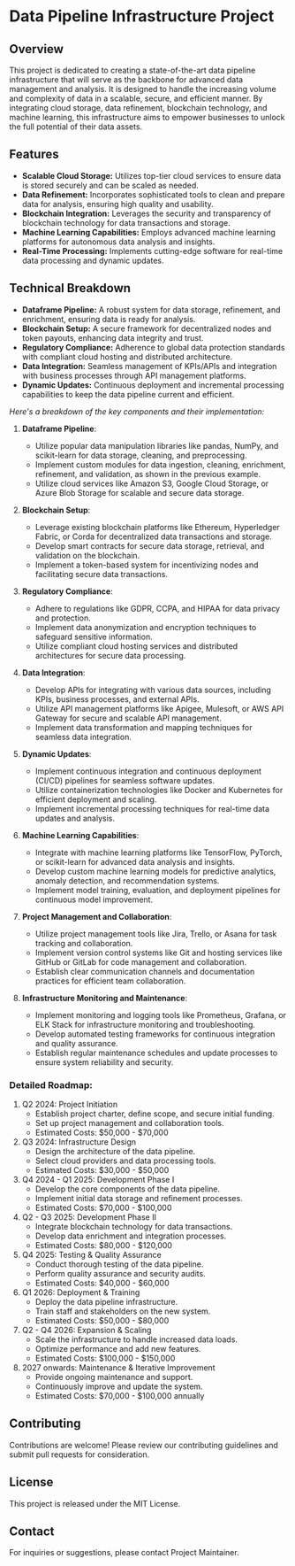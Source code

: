 
# Data Pipeline Infrastructure Project

## Overview
This project is dedicated to creating a state-of-the-art data pipeline infrastructure that will serve as the backbone for advanced data management and analysis. It is designed to handle the increasing volume and complexity of data in a scalable, secure, and efficient manner. By integrating cloud storage, data refinement, blockchain technology, and machine learning, this infrastructure aims to empower businesses to unlock the full potential of their data assets.

## Features
- **Scalable Cloud Storage:** Utilizes top-tier cloud services to ensure data is stored securely and can be scaled as needed.
- **Data Refinement:** Incorporates sophisticated tools to clean and prepare data for analysis, ensuring high quality and usability.
- **Blockchain Integration:** Leverages the security and transparency of blockchain technology for data transactions and storage.
- **Machine Learning Capabilities:** Employs advanced machine learning platforms for autonomous data analysis and insights.
- **Real-Time Processing:** Implements cutting-edge software for real-time data processing and dynamic updates.

## Technical Breakdown
- **Dataframe Pipeline:** A robust system for data storage, refinement, and enrichment, ensuring data is ready for analysis.
- **Blockchain Setup:** A secure framework for decentralized nodes and token payouts, enhancing data integrity and trust.
- **Regulatory Compliance:** Adherence to global data protection standards with compliant cloud hosting and distributed architecture.
- **Data Integration:** Seamless management of KPIs/APIs and integration with business processes through API management platforms.
- **Dynamic Updates:** Continuous deployment and incremental processing capabilities to keep the data pipeline current and efficient.

*Here's a breakdown of the key components and their implementation:*

1. **Dataframe Pipeline**:
   - Utilize popular data manipulation libraries like pandas, NumPy, and scikit-learn for data storage, cleaning, and preprocessing.
   - Implement custom modules for data ingestion, cleaning, enrichment, refinement, and validation, as shown in the previous example.
   - Utilize cloud services like Amazon S3, Google Cloud Storage, or Azure Blob Storage for scalable and secure data storage.

2. **Blockchain Setup**:
   - Leverage existing blockchain platforms like Ethereum, Hyperledger Fabric, or Corda for decentralized data transactions and storage.
   - Develop smart contracts for secure data storage, retrieval, and validation on the blockchain.
   - Implement a token-based system for incentivizing nodes and facilitating secure data transactions.

3. **Regulatory Compliance**:
   - Adhere to regulations like GDPR, CCPA, and HIPAA for data privacy and protection.
   - Implement data anonymization and encryption techniques to safeguard sensitive information.
   - Utilize compliant cloud hosting services and distributed architectures for secure data processing.

4. **Data Integration**:
   - Develop APIs for integrating with various data sources, including KPIs, business processes, and external APIs.
   - Utilize API management platforms like Apigee, Mulesoft, or AWS API Gateway for secure and scalable API management.
   - Implement data transformation and mapping techniques for seamless data integration.

5. **Dynamic Updates**:
   - Implement continuous integration and continuous deployment (CI/CD) pipelines for seamless software updates.
   - Utilize containerization technologies like Docker and Kubernetes for efficient deployment and scaling.
   - Implement incremental processing techniques for real-time data updates and analysis.

6. **Machine Learning Capabilities**:
   - Integrate with machine learning platforms like TensorFlow, PyTorch, or scikit-learn for advanced data analysis and insights.
   - Develop custom machine learning models for predictive analytics, anomaly detection, and recommendation systems.
   - Implement model training, evaluation, and deployment pipelines for continuous model improvement.

7. **Project Management and Collaboration**:
   - Utilize project management tools like Jira, Trello, or Asana for task tracking and collaboration.
   - Implement version control systems like Git and hosting services like GitHub or GitLab for code management and collaboration.
   - Establish clear communication channels and documentation practices for efficient team collaboration.

8. **Infrastructure Monitoring and Maintenance**:
   - Implement monitoring and logging tools like Prometheus, Grafana, or ELK Stack for infrastructure monitoring and troubleshooting.
   - Develop automated testing frameworks for continuous integration and quality assurance.
   - Establish regular maintenance schedules and update processes to ensure system reliability and security.


### Detailed Roadmap:
1. Q2 2024: Project Initiation
    * Establish project charter, define scope, and secure initial funding.
    * Set up project management and collaboration tools.
    * Estimated Costs: $50,000 - $70,000
2. Q3 2024: Infrastructure Design
    * Design the architecture of the data pipeline.
    * Select cloud providers and data processing tools.
    * Estimated Costs: $30,000 - $50,000
3. Q4 2024 - Q1 2025: Development Phase I
    * Develop the core components of the data pipeline.
    * Implement initial data storage and refinement processes.
    * Estimated Costs: $70,000 - $100,000
4. Q2 - Q3 2025: Development Phase II
    * Integrate blockchain technology for data transactions.
    * Develop data enrichment and integration processes.
    * Estimated Costs: $80,000 - $120,000
5. Q4 2025: Testing & Quality Assurance
    * Conduct thorough testing of the data pipeline.
    * Perform quality assurance and security audits.
    * Estimated Costs: $40,000 - $60,000
6. Q1 2026: Deployment & Training
    * Deploy the data pipeline infrastructure.
    * Train staff and stakeholders on the new system.
    * Estimated Costs: $50,000 - $80,000
7. Q2 - Q4 2026: Expansion & Scaling
    * Scale the infrastructure to handle increased data loads.
    * Optimize performance and add new features.
    * Estimated Costs: $100,000 - $150,000
8. 2027 onwards: Maintenance & Iterative Improvement
    * Provide ongoing maintenance and support.
    * Continuously improve and update the system.
    * Estimated Costs: $70,000 - $100,000 annually


## Contributing
Contributions are welcome! Please review our contributing guidelines and submit pull requests for consideration.

## License
This project is released under the MIT License.

## Contact
For inquiries or suggestions, please contact Project Maintainer.
